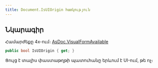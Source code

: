 ```yaml
---
title: Document.IsUIOrigin հատկություն
---
```


## Նկարագիր

Համարժեքը 4x-ում։ [AsDoc.VisualFormAvailable](https://armsoft.github.io/as4x-docs/HTM/ProgrGuide/Functions/ASDOC/VisualFormAvailable.html)

```c#
public bool IsUIOrigin { get; }
```

Ցույց է տալիս փաստաթղթի պատուհանը երևում է UI-ում, թե ոչ։
